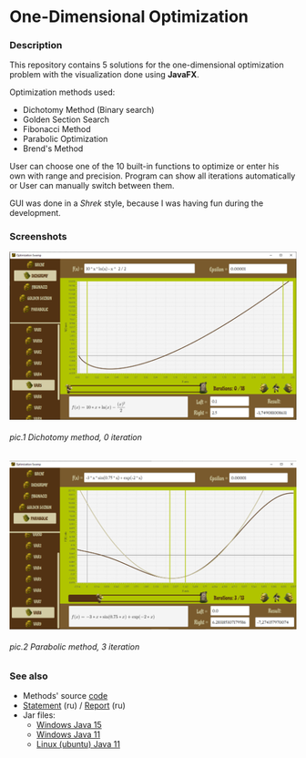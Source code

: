 # One-Dimensional Optimization

### Description

This repository contains 5 solutions for the one-dimensional optimization problem with the visualization done using **JavaFX**. 

Optimization methods used:

- Dichotomy Method (Binary search)
- Golden Section Search
- Fibonacci Method
- Parabolic Optimization
- Brend's Method

User can choose one of the 10 built-in functions to optimize or enter his own with range and precision. Program can show all iterations automatically or User can manually switch between them.

GUI was done in a *Shrek* style, because I was having fun during the development.

### Screenshots

![image-20210330192648176](https://github.com/Mr3zee/ITMO-Optimization-Methods-LAB1-2021/blob/master/docs/images/readme1.png)

###### pic.1 Dichotomy method, 0 iteration

![image-20210330192733173](https://github.com/Mr3zee/ITMO-Optimization-Methods-LAB1-2021/blob/master/docs/images/readme2.png)

###### pic.2 Parabolic method, 3 iteration

### See also

- Methods' source [code](https://github.com/Mr3zee/ITMO-Optimization-Methods-LAB1-2021/blob/master/src/main/java/algo/Optimization.java)
- [Statement](https://github.com/Mr3zee/ITMO-Optimization-Methods-LAB1-2021/blob/master/docs/Statement.pdf) (ru) / [Report](https://github.com/Mr3zee/ITMO-Optimization-Methods-LAB1-2021/blob/master/docs/Result.pdf) (ru)
- Jar files:
  - [Windows Java 15](https://github.com/Mr3zee/One-Dimensional-Optimization/blob/master/jar/java15win.jar)
  - [Windows Java 11](https://github.com/Mr3zee/One-Dimensional-Optimization/blob/master/jar/java11win.jar)
  - [Linux (ubuntu) Java 11](https://github.com/Mr3zee/One-Dimensional-Optimization/blob/master/jar/java11linux.jar) 
